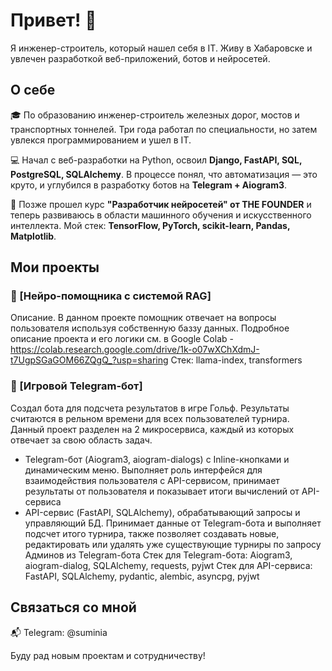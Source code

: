 # Привет! 👋

Я инженер-строитель, который нашел себя в IT. Живу в Хабаровске и увлечен разработкой веб-приложений, ботов и нейросетей.

## О себе

🎓 По образованию инженер-строитель железных дорог, мостов и транспортных тоннелей. Три года работал по специальности, но затем увлекся программированием и ушел в IT.

💻 Начал с веб-разработки на Python, освоил **Django, FastAPI, SQL, PostgreSQL, SQLAlchemy**. В процессе понял, что автоматизация — это круто, и углубился в разработку ботов на **Telegram + Aiogram3**.

🧠 Позже прошел курс **"Разработчик нейросетей" от THE FOUNDER** и теперь развиваюсь в области машинного обучения и искусственного интеллекта. Мой стек: **TensorFlow, PyTorch, scikit-learn, Pandas, Matplotlib**.

## Мои проекты

### 📌 [Нейро-помощника с системой RAG]
Описание.
В данном проекте помощник отвечает на вопросы пользователя используя собственную баззу данных. Подробное описание проекта и его логики см. в Google Colab - https://colab.research.google.com/drive/1k-o07wXChXdmJ-t7UgpSGaGOM66ZQgQ_?usp=sharing
Стек: llama-index, transformers

### 📌 [Игровой Telegram-бот]
Создал бота для подсчета результатов в игре Гольф. Результаты считаются в рельном времени для всех пользователей турнира. Данный проект разделен на 2 микросервиса, каждый из которых отвечает за свою область задач.
* Telegram-бот (Aiogram3, aiogram-dialogs) с Inline-кнопками и динамическим меню. Выполняет роль интерфейся для взаимодействия пользователя с API-сервисом, принимает результаты от пользователя и показывает итоги вычислений от API-сервиса
* API-сервис (FastAPI, SQLAlchemy), обрабатывающий запросы и управляющий БД. Принимает данные от Telegram-бота и выполняет подсчет итого турнира, также позволяет создавать новые, редактировать или удалять уже существующие турниры по запросу Админов из Telegram-бота
Стек для Telegram-бота: Aiogram3, aiogram-dialog, SQLAlchemy, requests, pyjwt
Стек для API-сервиса: FastAPI, SQLAlchemy, pydantic, alembic, asyncpg, pyjwt
## Связаться со мной

📬 Telegram: @suminia

Буду рад новым проектам и сотрудничеству!


